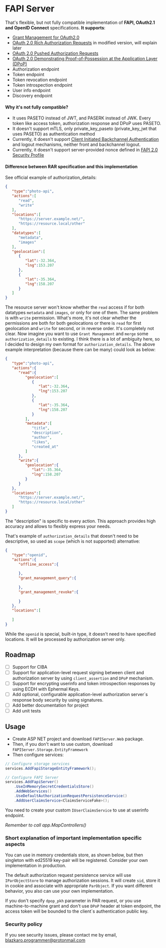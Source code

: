 # FAPI Server
That's flexible, but not fully compatible implementation of <b>FAPI, OAuth2.1 and OpenID Connect</b> specifications. <b>It supports</b>:
- [Grant Management for OAuth2.0](https://openid.net/specs/fapi-grant-management.html)
- [OAuth 2.0 Rich Authorization Requests](https://datatracker.ietf.org/doc/html/rfc9396) in modified version, will explain later
- [OAuth 2.0 Pushed Authorization Requests](https://www.rfc-editor.org/rfc/rfc9126.html)
- [OAuth 2.0 Demonstrating Proof-of-Possession at the Application Layer (DPoP)](https://datatracker.ietf.org/doc/html/draft-ietf-oauth-dpop)
- Authorization endpoint
- Token endpoint
- Token revocation endpoint
- Token introspection endpoint
- User info endpoint
- Discovery endpoint

#### Why it's not fully compatible?
- It uses PASETO instead of JWT, and PASERK instead of JWK. Every token like access token, authorization response and DPoP uses PASETO.
- It doesn't support mTLS, only private_key_paseto (private_key_jwt that uses PASETO) as authentication method
- Currently, it doesn't support [Client Initiated Backchannel Authentication](https://openid.net/specs/openid-client-initiated-backchannel-authentication-core-1_0.html) and logout mechanisms, neither front and backchannel logout.
- Currently, it doesn't support server-provided nonce defined in [FAPI 2.0 Security Profile](https://openid.net/specs/fapi-2_0-security-profile.html)
#### Difference between RAR specification and this implementation
See official example of authorization_details:
```json
{
   "type":"photo-api",
   "actions":[
      "read",
      "write"
   ],
   "locations":[
      "https://server.example.net/",
      "https://resource.local/other"
   ],
   "datatypes":[
      "metadata",
      "images"
   ],
   "geolocation":[
      {
         "lat":-32.364,
         "lng":153.207
      },
      {
         "lat":-35.364,
         "lng":158.207
      }
   ]
}
```
The resource server won't know whether the `read` access if for both datatypes `metadata` and `images`, or only for one of them. The same problem is with `write` permission. What's more, it's not clear whether the permissions are both for both geolocations or there is `read` for first geolocation and `write` for second, or in reverse order. It's completely not clear.
Now imagine you want to use `Grant Management` and `merge` some `authorization_details` to existing. I think there is a lot of ambiguity here, so I decided to design my own format for `authorization_details`. The above example interpretation (because there can be many) could look as below:
```json
{
   "type":"photo-api",
   "actions":{
      "read":{
         "geolocation":[
            {
               "lat":-32.364,
               "lng":153.207
            },
            {
               "lat":-35.364,
               "lng":158.207
            }
         ],
         "metadata":[
            "title",
            "description",
            "author",
            "likes",
            "created_at"
         ]
      },
      "write":{
         "geolocation":{
            "lat":-35.364,
            "lng":158.207
         }
      }
   },
   "locations":[
      "https://server.example.net/",
      "https://resource.local/other"
   ]
}
```
The "description" is specific to every action. This approach provides high accuracy and allows to flexibly express your needs.

That's example of `authorization_details` that doesn't need to be descriptive, so used as `scope` (which is not supported) alternative:
```json
{
   "type":"openid",
   "actions":{
      "offline_access":{
         
      },
      "grant_management_query":{
         
      },
      "grant_management_revoke":{
         
      }
   },
   "locations":[
      
   ]
}
```
While the `openid` is special, built-in type, it doesn't need to have specified locations. It will be processed by authorization server only.

## Roadmap
- [ ] Support for CIBA
- [ ] Support for application-level request signing between client and authorization server by using `client_assertion` and `DPoP` mechanism.
- [ ] Support for encrypting userinfo and token introspection responses by using ECDH with Ephermal Keys.
- [ ] Add optional, configurable application-level authorization server`s response body security by using signatures.
- [ ] Add better documentation for project
- [ ] Add unit tests

## Usage
- Create ASP NET project and download `FAPIServer.Web` package.
- Then, if you don't want to use custom, download `FAPIServer.Storage.EntityFramework`
- Then configure services:
```csharp
// Configure storage services
services.AddFapiStorageEntityFramework();

// Configure FAPI Server
services.AddFapiServer()
    .UseInMemorySecretCredentialsStore()
    .AddWebServices()
    .UseDefaultAuthorizationRequestPersistenceService()
    .AddUserClaimsService<ClaimsServiceFake>();
 ```
You need to create your custom `IUserClaimsService` to use at userinfo endpoint.

<i>Remember to call app.MapControllers()</i>

### Short explanation of important implementation specific aspects
You can use in memory credentials store, as shown below, but then singleton with ed25519 key-pair will be registered. Consider your own implementation in production.

The default authorization request persistence service will use `IParObjectStore` to manage authorization sessions. It will create `sid`, store it in cookie and associate with appropriate `ParObject`. If you want different behavior, you also can use your own implementation.

If you don't specify `dpop_pkh` parameter in PAR request, or you use machine-to-machine grant and don't use `DPoP` header at token endpoint, the access token will be bounded to the client`s authentication public key.

### Security policy
If you see security issues, please contact me by email, blazkaro.programmer@protonmail.com
